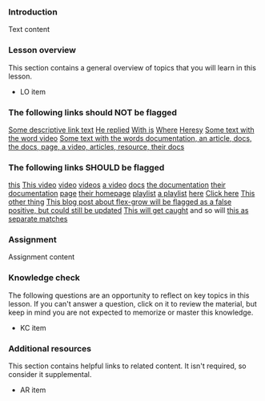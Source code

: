 ### Introduction

Text content

### Lesson overview

This section contains a general overview of topics that you will learn in this lesson.

- LO item

### The following links should NOT be flagged

[Some descriptive link text](someURL)
[He replied](someURL)
[With is](someURL)
[Where](someURL)
[Heresy](someURL)
[Some text with the word video](someURL)
[Some text with the words documentation, an article, docs, the docs, page, a video, articles, resource, their docs](someURL)

### The following links SHOULD be flagged

[this](someURL)
[This video](someURL)
[video](someURL)
[videos](someURL)
[a video](someURL)
[docs](someURL)
[the documentation](someURL)
[their documentation](someURL)
[page](someURL)
[their homepage](someURL)
[playlist](someURL)
[a playlist](someURL)
[here](someURL)
[Click here](someURL)
[This other thing](someURL)
[This blog post about flex-grow will be flagged as a false positive, but could still be updated](someURL)
[This will get caught](someURL) and so will [this as separate matches](someURL)

### Assignment

<div class="lesson-content__panel" markdown="1">

Assignment content

</div>

### Knowledge check

The following questions are an opportunity to reflect on key topics in this lesson. If you can't answer a question, click on it to review the material, but keep in mind you are not expected to memorize or master this knowledge.

- KC item

### Additional resources

This section contains helpful links to related content. It isn't required, so consider it supplemental.

- AR item
